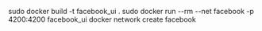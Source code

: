 sudo docker build -t facebook_ui .
sudo docker run --rm --net facebook -p 4200:4200 facebook_ui
docker network create facebook
